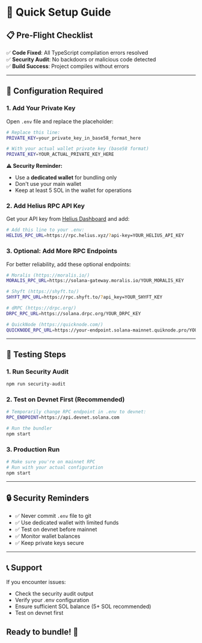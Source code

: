 # 🚀 Quick Setup Guide

## 📋 Pre-Flight Checklist

✅ **Code Fixed**: All TypeScript compilation errors resolved  
✅ **Security Audit**: No backdoors or malicious code detected  
✅ **Build Success**: Project compiles without errors  

---

## 🔧 Configuration Required

### 1. **Add Your Private Key**

Open `.env` file and replace the placeholder:

```bash
# Replace this line:
PRIVATE_KEY=your_private_key_in_base58_format_here

# With your actual wallet private key (base58 format)
PRIVATE_KEY=YOUR_ACTUAL_PRIVATE_KEY_HERE
```

**⚠️ Security Reminder:**

- Use a **dedicated wallet** for bundling only
- Don't use your main wallet
- Keep at least 5 SOL in the wallet for operations

### 2. **Add Helius RPC API Key**

Get your API key from [Helius Dashboard](https://dashboard.helius.xyz/) and add:

```bash
# Add this line to your .env:
HELIUS_RPC_URL=https://rpc.helius.xyz/?api-key=YOUR_HELIUS_API_KEY
```

### 3. **Optional: Add More RPC Endpoints**

For better reliability, add these optional endpoints:

```bash
# Moralis (https://moralis.io/)
MORALIS_RPC_URL=https://solana-gateway.moralis.io/YOUR_MORALIS_KEY

# Shyft (https://shyft.to/)
SHYFT_RPC_URL=https://rpc.shyft.to/?api_key=YOUR_SHYFT_KEY

# dRPC (https://drpc.org/)
DRPC_RPC_URL=https://solana.drpc.org/YOUR_DRPC_KEY

# QuickNode (https://quicknode.com/)
QUICKNODE_RPC_URL=https://your-endpoint.solana-mainnet.quiknode.pro/YOUR_TOKEN/
```

---

## 🧪 Testing Steps

### 1. **Run Security Audit**

```bash
npm run security-audit
```

### 2. **Test on Devnet First** (Recommended)

```bash
# Temporarily change RPC endpoint in .env to devnet:
RPC_ENDPOINT=https://api.devnet.solana.com

# Run the bundler
npm start
```

### 3. **Production Run**

```bash
# Make sure you're on mainnet RPC
# Run with your actual configuration
npm start
```

---

## 🔒 Security Reminders

- ✅ Never commit `.env` file to git
- ✅ Use dedicated wallet with limited funds
- ✅ Test on devnet before mainnet
- ✅ Monitor wallet balances
- ✅ Keep private keys secure

---

## 📞 Support

If you encounter issues:

- Check the security audit output
- Verify your .env configuration
- Ensure sufficient SOL balance (5+ SOL recommended)
- Test on devnet first

## Ready to bundle! 🚀
